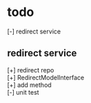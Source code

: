 # todo

[-] redirect service

## redirect service

[+] redirect repo  
[+] RedirectModelInterface  
[+] add method  
[-] unit test  
